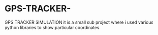 # GPS-TRACKER-
GPS TRACKER SIMULATION 
it is a small sub project where i used various python libraries to show particular coordinates 
